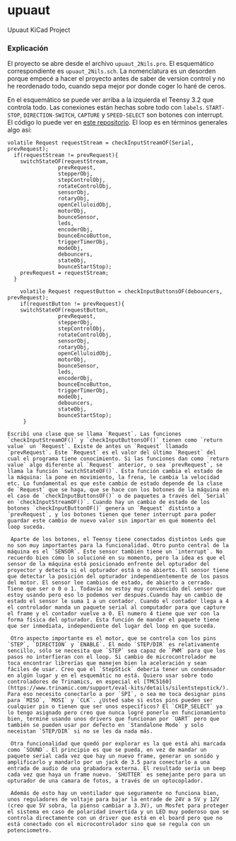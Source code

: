 # upuaut
Upuaut KiCad Project

### Explicación
El proyecto se abre desde el archivo `upuaut_2Nils.pro`. El esquemático correspondiente es `upuaut_2Nils.sch`. La nomenclatura es un desorden porque empecé a hacer el proyecto antes de saber de version control y no he reordenado todo, cuando sepa mejor por donde coger lo haré de ceros. 

En el esquemático se puede ver arriba a la izquierda el Teensy 3.2 que controla todo. Las conexiones están hechas sobre todo con `labels`. `START-STOP`, `DIRECTION-SWITCH`, `CAPTURE` y `SPEED-SELECT` son botones con interrupt. El código lo puede ver en [este repositorio](https://github.com/acastles91/Upu). El loop es en términos generales algo así:

```
volatile Request requestStream = checkInputStreamOF(Serial, prevRequest);
  if(requestStream != prevRequest){
    switchStateOF(requestStream,
                prevRequest, 
                stepperObj, 
                stepControlObj, 
                rotateControlObj, 
                sensorObj, 
                rotaryObj, 
                openCelluloidObj, 
                motorObj, 
                bounceSensor,
                leds,
                encoderObj,
                bounceEncoButton,
                triggerTimerObj,
                modeObj,
                debouncers,
                stateObj,
                bounceStartStop);
    prevRequest = requestStream;
  }

    volatile Request requestButton = checkInputButtonsOF(debouncers, prevRequest);
    if(requestButton != prevRequest){
    switchStateOF(requestButton,
                prevRequest,
                stepperObj, 
                stepControlObj, 
                rotateControlObj, 
                sensorObj, 
                rotaryObj, 
                openCelluloidObj, 
                motorObj, 
                bounceSensor,
                leds,
                encoderObj,
                bounceEncoButton,
                triggerTimerObj,
                modeObj,
                debouncers,
                stateObj,
                bounceStartStop);
     }
```

	Escribí una clase que se llama `Request`. Las funciones `checkInputStreamOF()` y `checkInputButtonsOF()` tienen como `return value` un `Request`. Existe de antes un `Request` llamado `prevRequest`. Este `Request` es el valor del último `Request` del cual el programa tiene conocimiento. Si las funciones dan como `return value` algo diferente al `Request` anterior, o sea `prevRequest`, se llama la función `switchStateOF()`. Esta función cambia el estado de la máquina: la pone en movimiento, la frena, le cambia la velocidad etc. Lo fundamental es que este cambio de estado depende de la clase de `Request` que se haga, que se hace con los botones de la máquina en el caso de `checkInputButtonsOF()` o de paquetes a través del `Serial` en `checkInputStreamOF()`. Cuando hay un cambio de estado de los botones `checkInputButtonOF()` genera un `Request` distinto a `prevRequest`, y los botones tienen que tener interrupt para poder guardar este cambio de nuevo valor sin importar en qué momento del loop suceda. 

     Aparte de los botones, el Teensy tiene conectados distintos Leds que no son muy importantes para la funcionalidad. Otro punto central de la máquina es el `SENSOR`. Este sensor también tiene un `interrupt`. No recuerdo bien cómo lo solucioné en su momento, pero la idea es que el sensor de la máquina está posicionado enfrente del opturador del proyector y detecta si el opturador está o no abierto. El sensor tiene que detectar la posición del opturador independientemente de los pasos del motor. El sensor lee cambios de estado, de abierto a cerrado. Tiene que ser o 0 o 1. Todavía no estoy muy convencido del sensor que estoy usando pero eso lo podemos ver después.Cuando hay un cambio de estado el sensor le suma 1 a un contador. Cuando el contador llega a 4 el controlador manda un paquete serial al computador para que capture el frame y el contador vuelve a 0. El numero 4 tiene que ver con la forma física del opturador. Esta función de mandar el paquete tiene que ser inmediata, independiente del lugar del loop en que suceda. 

     Otro aspecto importante es el motor, que se controla con los pins `STEP`, `DIRECTION` y `ENABLE`. El modo `STEP/DIR` es relativamente sencillo, sólo se necesita que `STEP` sea capaz de `PWM` para que los pasos no interfieran con el loop. Si cambio de microcontrolador me toca encontrar librerías que manejen bien la aceleración y sean fáciles de usar. Creo que el `StepStick` debería tener un condensador en algún lugar y en el esquemátic no está. Quiero usar sobre todo controladores de Trinamics, en especial el [TMC5160] (https://www.trinamic.com/support/eval-kits/details/silentstepstick/). Para eso necesito conectarlo a por `SPI`, o sea me toca designar pins para `MISO`, `MOSI` y `CLK`. ¿Usted sabe si estos pins pueden ser cualquier pin o tienen que ser unos específicos? El `CHIP_SELECT` ya lo tengo asignado pero creo que nunca logré ponerlo en funcionamiento bien, terminé usando unos drivers que funcionan por `UART` pero que también se pueden usar por defecto en `Standalone Mode` y solo neceistan `STEP/DIR` si no se les da nada más. 

     Otra funcionalidad que quedó por explorar es la que está ahi marcada como `SOUND`. El principio es que se pueda, en vez de mandar un paquete serial cada vez que hay un nuevo frame, generar un sonido y amplificarlo y mandarlo por un jack de 3.5 para conectarlo a una entrada de audio de una grabadora externa. El resultado sería un beep cada vez que haya un frame nuevo. `SHUTTER` es semejante pero para un opturador de una camara de fotos, a través de un optocoplador. 

     Además de esto hay un ventilador que seguramente no funciona bien, unos reguladores de voltaje para bajar la entrade de 24V a 5V y 12V (creo que 5V sobra, la pienso cambiar a 3.3V), un Mosfet para proteger el sistema en caso de polaridad invertida y un LED muy poderoso que se controla directamente con un driver que está en el board pero que no está conectado con el microcontrolador sino que se regula con un potenciometro.
